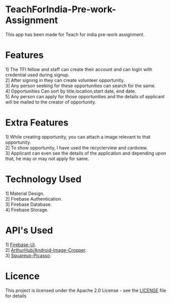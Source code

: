 # TeachForIndia-Pre-work-Assignment

This app has been made for Teach for india pre-work assignment.

# Features

1] The TFI fellow and staff can create their account and can login with credential used during signup.<br>
2] After signing in they can create volunteer opportunity.<br>
3] Any person seeking for these opportunities can search for the same.<br>
4] Opportunities Can sort by title,location,start date, end date.<br>
5] Any person can apply for those opportunities and the details of applicant will be mailed to the creator of opportunity.<br>

# Extra Features

1] While creating opportunity, you can attach a image relevant to that opportunity.<br>
2] To show opportunity, I have used the recyclerview and cardview.<br>
3] Applicant can even see the details of the application and depending upon that, he may or may not apply for same.<br>

# Technology Used

1] Material Design.<br>
2] Firebase Authentication.<br>
3] Firebase Database.<br>
4] Firebase Storage.<br>

# API's Used

1] [Firebase-Ui](https://github.com/firebase/FirebaseUI-Android).<br>
2] [ArthurHub/Android-Image-Cropper](https://github.com/ArthurHub/Android-Image-Cropper).<br>
3] [Squareup-Picasso](https://square.github.io/picasso/).<br>

# Licence

This project is licensed under the Apache 2.0 License - see the [LICENSE](LICENSE) file for details
